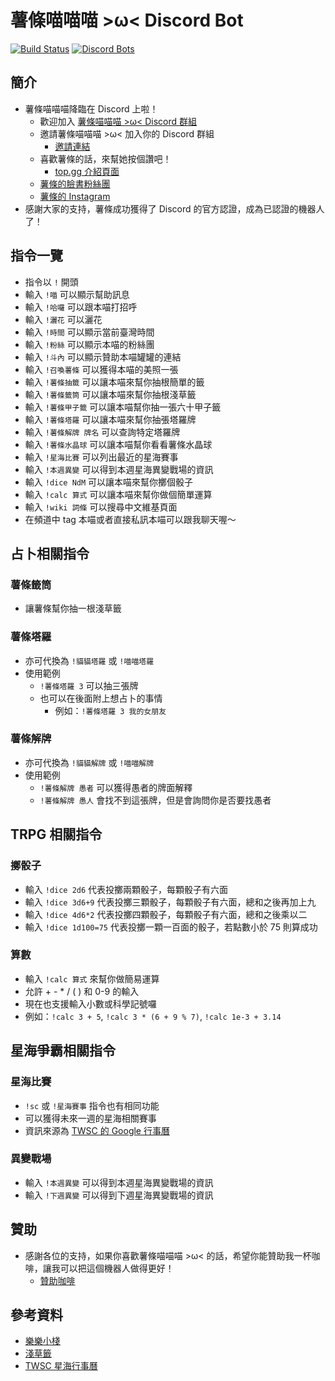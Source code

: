 # 薯條喵喵喵 >ω< Discord Bot

[![Build Status](https://travis-ci.org/penut85420/FriesMeowDiscordBot.svg?branch=master)](https://travis-ci.org/penut85420/FriesMeowDiscordBot)
[![Discord Bots](https://top.gg/api/widget/status/347020077398229003.svg)](https://top.gg/bot/347020077398229003)

## 簡介
+ 薯條喵喵喵降臨在 Discord 上啦！
  + 歡迎加入 [薯條喵喵喵 >ω< Discord 群組](https://discord.gg/HyQEypc)
  + 邀請薯條喵喵喵 >ω< 加入你的 Discord 群組
    + [邀請連結](https://tinyurl.com/FriesMeow)
  + 喜歡薯條的話，來幫她按個讚吧！
    + [top.gg 介紹頁面](https://top.gg/bot/347020077398229003)
  + [薯條的臉書粉絲團](https://www.facebook.com/FattyCatFries/)
  + [薯條的 Instagram](https://www.instagram.com/fatty_fries_cat/)
+ 感謝大家的支持，薯條成功獲得了 Discord 的官方認證，成為已認證的機器人了！

## 指令一覽
+ 指令以 `!` 開頭
+ 輸入 `!喵` 可以顯示幫助訊息
+ 輸入 `!哈囉` 可以跟本喵打招呼
+ 輸入 `!灑花` 可以灑花
+ 輸入 `!時間` 可以顯示當前臺灣時間
+ 輸入 `!粉絲` 可以顯示本喵的粉絲團
+ 輸入 `!斗內` 可以顯示贊助本喵罐罐的連結
+ 輸入 `!召喚薯條` 可以獲得本喵的美照一張
+ 輸入 `!薯條抽籤` 可以讓本喵來幫你抽根簡單的籤
+ 輸入 `!薯條籤筒` 可以讓本喵來幫你抽根淺草籤
+ 輸入 `!薯條甲子籤` 可以讓本喵幫你抽一張六十甲子籤
+ 輸入 `!薯條塔羅` 可以讓本喵來幫你抽張塔羅牌
+ 輸入 `!薯條解牌 牌名` 可以查詢特定塔羅牌
+ 輸入 `!薯條水晶球` 可以讓本喵幫你看看薯條水晶球
+ 輸入 `!星海比賽` 可以列出最近的星海賽事
+ 輸入 `!本週異變` 可以得到本週星海異變戰場的資訊
+ 輸入 `!dice NdM` 可以讓本喵來幫你擲個骰子
+ 輸入 `!calc 算式` 可以讓本喵來幫你做個簡單運算
+ 輸入 `!wiki 詞條` 可以搜尋中文維基頁面
+ 在頻道中 tag 本喵或者直接私訊本喵可以跟我聊天喔～

## 占卜相關指令
### 薯條籤筒
+ 讓薯條幫你抽一根淺草籤

### 薯條塔羅
+ 亦可代換為 `!貓貓塔羅` 或 `!喵喵塔羅`
+ 使用範例
  + `!薯條塔羅 3` 可以抽三張牌
  + 也可以在後面附上想占卜的事情
    + 例如：`!薯條塔羅 3 我的女朋友`

### 薯條解牌
+ 亦可代換為 `!貓貓解牌` 或 `!喵喵解牌`
+ 使用範例
  + `!薯條解牌 愚者` 可以獲得愚者的牌面解釋
  + `!薯條解牌 愚人` 會找不到這張牌，但是會詢問你是否要找愚者

## TRPG 相關指令
### 擲骰子
+ 輸入 `!dice 2d6` 代表投擲兩顆骰子，每顆骰子有六面
+ 輸入 `!dice 3d6+9` 代表投擲三顆骰子，每顆骰子有六面，總和之後再加上九
+ 輸入 `!dice 4d6*2` 代表投擲四顆骰子，每顆骰子有六面，總和之後乘以二
+ 輸入 `!dice 1d100=75` 代表投擲一顆一百面的骰子，若點數小於 75 則算成功

### 算數
+ 輸入 `!calc 算式` 來幫你做簡易運算
+ 允許 + - * / ( ) 和 0-9 的輸入
+ 現在也支援輸入小數或科學記號囉
+ 例如：`!calc 3 + 5`, `!calc 3 * (6 + 9 % 7)`, `!calc 1e-3 + 3.14`

## 星海爭霸相關指令
### 星海比賽
+ `!sc` 或 `!星海賽事` 指令也有相同功能
+ 可以獲得未來一週的星海相關賽事
+ 資訊來源為 [TWSC 的 Google 行事曆](http://bit.ly/TWSCSC2CAL)

### 異變戰場
+ 輸入 `!本週異變` 可以得到本週星海異變戰場的資訊
+ 輸入 `!下週異變` 可以得到下週星海異變戰場的資訊

## 贊助
+ 感謝各位的支持，如果你喜歡薯條喵喵喵 >ω< 的話，希望你能贊助我一杯咖啡，讓我可以把這個機器人做得更好！
  + [贊助咖啡](https://p.ecpay.com.tw/DEA19)

## 參考資料
+ [樂樂小棧](http://mst168.idv.tw/tarot/TAROS/index.asp)
+ [淺草籤](https://gist.github.com/mmis1000/d94bb0a9f37cfd362453)
+ [TWSC 星海行事曆](http://bit.ly/TWSCSC2CAL)